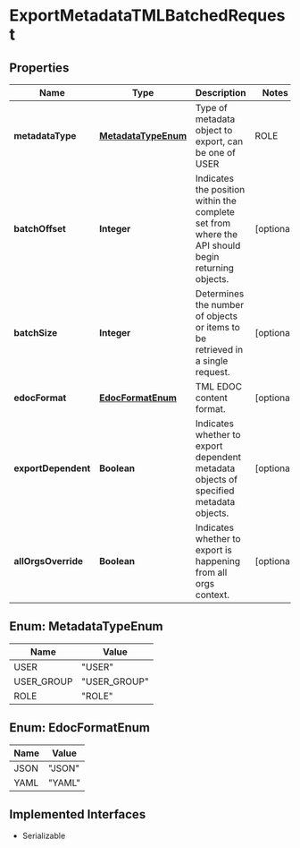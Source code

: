 

# ExportMetadataTMLBatchedRequest


## Properties

| Name | Type | Description | Notes |
|------------ | ------------- | ------------- | -------------|
|**metadataType** | [**MetadataTypeEnum**](#MetadataTypeEnum) | Type of metadata object to export, can be one of USER | ROLE | USER_GROUP |  |
|**batchOffset** | **Integer** | Indicates the position within the complete set from where the API should begin returning objects. |  [optional] |
|**batchSize** | **Integer** | Determines the number of objects or items to be retrieved in a single request. |  [optional] |
|**edocFormat** | [**EdocFormatEnum**](#EdocFormatEnum) | TML EDOC content format. |  [optional] |
|**exportDependent** | **Boolean** | Indicates whether to export dependent metadata objects of specified metadata objects. |  [optional] |
|**allOrgsOverride** | **Boolean** | Indicates whether to export is happening from all orgs context. |  [optional] |



## Enum: MetadataTypeEnum

| Name | Value |
|---- | -----|
| USER | &quot;USER&quot; |
| USER_GROUP | &quot;USER_GROUP&quot; |
| ROLE | &quot;ROLE&quot; |



## Enum: EdocFormatEnum

| Name | Value |
|---- | -----|
| JSON | &quot;JSON&quot; |
| YAML | &quot;YAML&quot; |


## Implemented Interfaces

* Serializable


